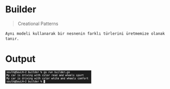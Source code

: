 

# Builder 

>Creational Patterns

```
Aynı modeli kullanarak bir nesnenin farklı türlerini üretmemize olanak tanır.
```

# Output
<p>
    <img src="./img/output.png"  style="width:270px;" alt="Observer">

</p>